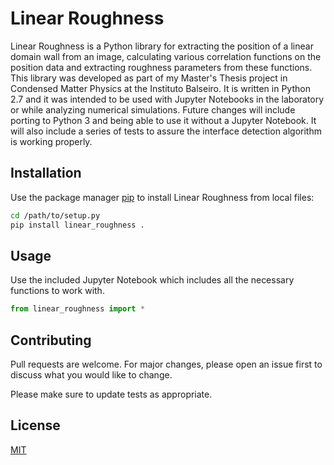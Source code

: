 # Linear Roughness

Linear Roughness is a Python library for extracting the position of a linear domain wall from an image, calculating various correlation functions on the position data and extracting roughness parameters from these functions.
This library was developed as part of my Master's Thesis project in Condensed Matter Physics at the Instituto Balseiro. It is written in Python 2.7 and it was intended to be used with Jupyter Notebooks in the laboratory or while analyzing numerical simulations.
Future changes will include porting to Python 3 and being able to use it without a Jupyter Notebook. It will also include a series of tests to assure the interface detection algorithm is working properly.

## Installation

Use the package manager [pip](https://pip.pypa.io/en/stable/) to install Linear Roughness from local files:

```bash
cd /path/to/setup.py
pip install linear_roughness .
```

## Usage
Use the included Jupyter Notebook which includes all the necessary functions to work with.
```python
from linear_roughness import *
```

## Contributing
Pull requests are welcome. For major changes, please open an issue first to discuss what you would like to change.

Please make sure to update tests as appropriate.

## License
[MIT](https://choosealicense.com/licenses/mit/)
